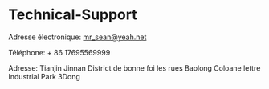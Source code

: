 # Technical-Support
Adresse électronique: mr_sean@yeah.net

Téléphone: + 86 17695569999

Adresse: Tianjin Jinnan District de bonne foi les rues Baolong Coloane lettre Industrial Park 3Dong
